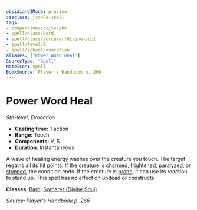 ```yaml
---
obsidianUIMode: preview
cssclass: json5e-spell
tags:
- compendium/src/5e/phb
- spell/class/bard
- spell/class/sorcerer/divine-soul
- spell/level/9
- spell/school/evocation
aliases: ["Power Word Heal"]
SourceType: "Spell"
NoteIcon: spell
BookSource: Player's Handbook p. 266
---
```

# Power Word Heal
*9th-level, Evocation*  

- **Casting time:** 1 action
- **Range:** Touch
- **Components:** V, S
- **Duration:** Instantaneous

A wave of healing energy washes over the creature you touch. The target regains all its hit points. If the creature is [charmed](/2-Mechanics/CLI/rules/conditions.md#charmed), [frightened](/2-Mechanics/CLI/rules/conditions.md#frightened), [paralyzed](/2-Mechanics/CLI/rules/conditions.md#paralyzed), or [stunned](/2-Mechanics/CLI/rules/conditions.md#stunned), the condition ends. If the creature is [prone](/2-Mechanics/CLI/rules/conditions.md#prone), it can use its reaction to stand up. This spell has no effect on undead or constructs.

**Classes**: [Bard](/2-Mechanics/CLI/classes/bard.md), [Sorcerer (Divine Soul)](/2-Mechanics/CLI/classes/sorcerer-divine-soul-xge.md)

*Source: Player's Handbook p. 266*